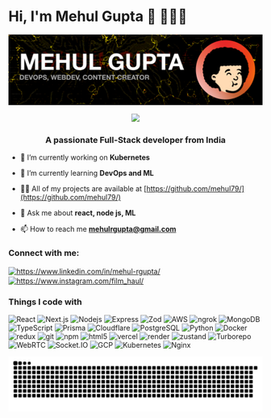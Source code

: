 <h1 align="left">Hi, I'm Mehul Gupta 👋 🧑🏻‍💻</h1>

![Header](./banner.png)

<div align="center">
  
![](https://komarev.com/ghpvc/?username=mehul79&abbreviated=true&style=flat&base=247)
</div>

<h3 align="center">A passionate Full-Stack developer from India</h3>

- 🔭 I’m currently working on **Kubernetes**

- 🌱 I’m currently learning **DevOps and ML**

- 👨‍💻 All of my projects are available at [https://github.com/mehul79/](https://github.com/mehul79/)

- 💬 Ask me about **react, node js, ML**

- 📫 How to reach me **mehulrgupta@gmail.com**

<h3 align="left">Connect with me:</h3>
<p align="left">
<a href="https://linkedin.com/in/https://www.linkedin.com/in/mehul-rgupta/" target="blank"><img align="center" src="https://raw.githubusercontent.com/rahuldkjain/github-profile-readme-generator/master/src/images/icons/Social/linked-in-alt.svg" alt="https://www.linkedin.com/in/mehul-rgupta/" height="30" width="40" /></a>
<a href="https://instagram.com/https://www.instagram.com/film_haul/" target="blank"><img align="center" src="https://raw.githubusercontent.com/rahuldkjain/github-profile-readme-generator/master/src/images/icons/Social/instagram.svg" alt="https://www.instagram.com/film_haul/" height="30" width="40" /></a>
</p>

<h3>Things I code with</h3>
<p>
  <img alt="React" src="https://img.shields.io/badge/-React-45b8d8?style=flat-square&logo=react&logoColor=white" />
  <img alt="Next.js" src="https://img.shields.io/badge/-Next.js-000000?style=flat-square&logo=next.js&logoColor=white" />
  <img alt="Nodejs" src="https://img.shields.io/badge/-Nodejs-43853d?style=flat-square&logo=Node.js&logoColor=white" />
  <img alt="Express" src="https://img.shields.io/badge/-Express-000000?style=flat-square&logo=express&logoColor=white" />
<img alt="Zod" src="https://img.shields.io/badge/-Zod-3E67EC?style=flat-square&logo=zod&logoColor=white" />
<img alt="AWS" src="https://img.shields.io/badge/-AWS-232F3E?style=flat-square&logo=amazonaws&logoColor=white" />
<img alt="ngrok" src="https://img.shields.io/badge/-ngrok-1F1E37?style=flat-square&logo=ngrok&logoColor=white" />

  <img alt="MongoDB" src="https://img.shields.io/badge/-MongoDB-13aa52?style=flat-square&logo=mongodb&logoColor=white" />
  <img alt="TypeScript" src="https://img.shields.io/badge/-TypeScript-007ACC?style=flat-square&logo=typescript&logoColor=white" />
  <img alt="Prisma" src="https://img.shields.io/badge/-Prisma-2D3748?style=flat-square&logo=prisma&logoColor=white" />
<img alt="Cloudflare" src="https://img.shields.io/badge/-Cloudflare-F38020?style=flat-square&logo=cloudflare&logoColor=white" />
  <img alt="PostgreSQL" src="https://img.shields.io/badge/-PostgreSQL-336791?style=flat-square&logo=postgresql&logoColor=white" />
  <img alt="Python" src="https://img.shields.io/badge/-Python-3776AB?style=flat-square&logo=python&logoColor=white" />

  <img alt="Docker" src="https://img.shields.io/badge/-Docker-46a2f1?style=flat-square&logo=docker&logoColor=white" />
  <img alt="redux" src="https://img.shields.io/badge/-Redux-764ABC?style=flat-square&logo=redux&logoColor=white" />
  <img alt="git" src="https://img.shields.io/badge/-Git-F05032?style=flat-square&logo=git&logoColor=white" />
  <img alt="npm" src="https://img.shields.io/badge/-NPM-CB3837?style=flat-square&logo=npm&logoColor=white" />
  <img alt="html5" src="https://img.shields.io/badge/-HTML5-E34F26?style=flat-square&logo=html5&logoColor=white" />
  <img alt="vercel" src="https://img.shields.io/badge/-Vercel-000000?style=flat-square&logo=vercel&logoColor=white" />
  <img alt="render" src="https://img.shields.io/badge/-Render-46E3B7?style=flat-square&logo=render&logoColor=white" />
  <img alt="zustand" src="https://img.shields.io/badge/-Zustand-black?style=flat-square&logo=Zustand&logoColor=white" />
<img alt="Turborepo" src="https://img.shields.io/badge/-Turborepo-5B21B6?style=flat-square&logo=Turborepo&logoColor=white" />
<img alt="WebRTC" src="https://img.shields.io/badge/-WebRTC-F6820D?style=flat-square&logo=WebRTC&logoColor=white" />
<img alt="Socket.IO" src="https://img.shields.io/badge/-Socket.IO-010101?style=flat-square&logo=Socket.IO&logoColor=white" />
<img alt="GCP" src="https://img.shields.io/badge/-GCP-4285F4?style=flat-square&logo=Google-Cloud&logoColor=white" />
<img alt="Kubernetes" src="https://img.shields.io/badge/-Kubernetes-326CE5?style=flat-square&logo=Kubernetes&logoColor=white" />
<img alt="Nginx" src="https://img.shields.io/badge/-Nginx-009639?style=flat-square&logo=nginx&logoColor=white" />






</p>
<img src="https://raw.githubusercontent.com/mehul79/mehul79/output/snake.svg" alt="Snake animation" />
